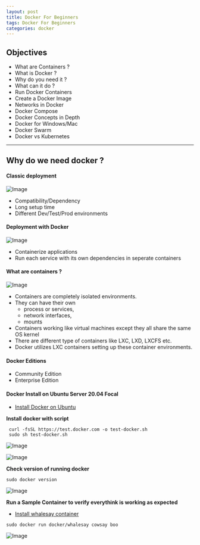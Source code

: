 ```yaml
---
layout: post
title: Docker For Beginners
tags: Docker For Beginners
categories: docker
---
```


## **Objectives**

- What are Containers ?
- What is Docker ?
- Why do you need it ?
- What can it do ?
- Run Docker Containers
- Create a Docker Image
- Networks in Docker
- Docker Compose
- Docker Concepts in Depth
- Docker for Windows/Mac
- Docker Swarm
- Docker vs Kubernetes

---

## Why do we need docker ?

#### Classic deployment

![Image](/img/classical-app.png)

- Compatibility/Dependency
- Long setup time
- Different Dev/Test/Prod environments

#### Deployment with Docker

![Image](/img/docker-app.png)

- Containerize applications
- Run each service with its own dependencies in seperate containers 

#### What are containers ?

![Image](/img/whatareontainers.png)

- Containers are completely isolated environments.
- They can have their own 
  - process or services, 
  - network interfaces, 
  - mounts
- Containers working like virtual machines except they all share the same OS kernel
- There are different type of containers like LXC, LXD, LXCFS etc.
- Docker utilizes LXC containers setting up these container environments.   

#### Docker Editions

- Community Edition 
- Enterprise Edition

#### Docker Install on Ubuntu Server 20.04 Focal

- [Install Docker on Ubuntu](https://docs.docker.com/engine/install/ubuntu)


**Install docker with script**

```
 curl -fsSL https://test.docker.com -o test-docker.sh
 sudo sh test-docker.sh
```

![Image](/img/docker-script.png)

![Image](/img/run-script.png)


**Check version of running docker**

`sudo docker version`

![Image](/img/dockerersion.png)

**Run a Sample Container to verify everythink is working as expected**

- [Install whalesay container](https://hub.docker.com/r/docker/whalesay)

`sudo docker run docker/whalesay cowsay boo`

![Image](/img/dockerrun.png)